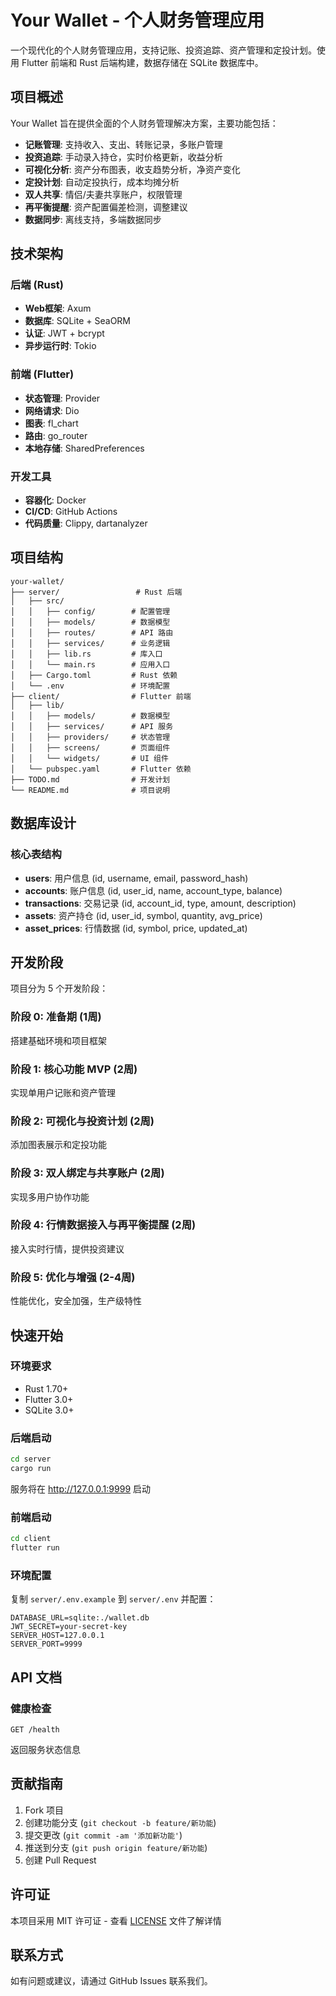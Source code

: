 # Your Wallet - 个人财务管理应用

一个现代化的个人财务管理应用，支持记账、投资追踪、资产管理和定投计划。使用 Flutter 前端和 Rust 后端构建，数据存储在 SQLite 数据库中。

## 项目概述

Your Wallet 旨在提供全面的个人财务管理解决方案，主要功能包括：

- **记账管理**: 支持收入、支出、转账记录，多账户管理
- **投资追踪**: 手动录入持仓，实时价格更新，收益分析
- **可视化分析**: 资产分布图表，收支趋势分析，净资产变化
- **定投计划**: 自动定投执行，成本均摊分析
- **双人共享**: 情侣/夫妻共享账户，权限管理
- **再平衡提醒**: 资产配置偏差检测，调整建议
- **数据同步**: 离线支持，多端数据同步

## 技术架构

### 后端 (Rust)
- **Web框架**: Axum
- **数据库**: SQLite + SeaORM
- **认证**: JWT + bcrypt
- **异步运行时**: Tokio

### 前端 (Flutter)
- **状态管理**: Provider
- **网络请求**: Dio
- **图表**: fl_chart
- **路由**: go_router
- **本地存储**: SharedPreferences

### 开发工具
- **容器化**: Docker
- **CI/CD**: GitHub Actions
- **代码质量**: Clippy, dartanalyzer

## 项目结构

```
your-wallet/
├── server/                 # Rust 后端
│   ├── src/
│   │   ├── config/        # 配置管理
│   │   ├── models/        # 数据模型
│   │   ├── routes/        # API 路由
│   │   ├── services/      # 业务逻辑
│   │   ├── lib.rs         # 库入口
│   │   └── main.rs        # 应用入口
│   ├── Cargo.toml         # Rust 依赖
│   └── .env               # 环境配置
├── client/                # Flutter 前端
│   ├── lib/
│   │   ├── models/        # 数据模型
│   │   ├── services/      # API 服务
│   │   ├── providers/     # 状态管理
│   │   ├── screens/       # 页面组件
│   │   └── widgets/       # UI 组件
│   └── pubspec.yaml       # Flutter 依赖
├── TODO.md                # 开发计划
└── README.md              # 项目说明
```

## 数据库设计

### 核心表结构

- **users**: 用户信息 (id, username, email, password_hash)
- **accounts**: 账户信息 (id, user_id, name, account_type, balance)
- **transactions**: 交易记录 (id, account_id, type, amount, description)
- **assets**: 资产持仓 (id, user_id, symbol, quantity, avg_price)
- **asset_prices**: 行情数据 (id, symbol, price, updated_at)

## 开发阶段

项目分为 5 个开发阶段：

### 阶段 0: 准备期 (1周)
搭建基础环境和项目框架

### 阶段 1: 核心功能 MVP (2周)
实现单用户记账和资产管理

### 阶段 2: 可视化与投资计划 (2周)
添加图表展示和定投功能

### 阶段 3: 双人绑定与共享账户 (2周)
实现多用户协作功能

### 阶段 4: 行情数据接入与再平衡提醒 (2周)
接入实时行情，提供投资建议

### 阶段 5: 优化与增强 (2-4周)
性能优化，安全加强，生产级特性

## 快速开始

### 环境要求

- Rust 1.70+
- Flutter 3.0+
- SQLite 3.0+

### 后端启动

```bash
cd server
cargo run
```

服务将在 http://127.0.0.1:9999 启动

### 前端启动

```bash
cd client
flutter run
```

### 环境配置

复制 `server/.env.example` 到 `server/.env` 并配置：

```env
DATABASE_URL=sqlite:./wallet.db
JWT_SECRET=your-secret-key
SERVER_HOST=127.0.0.1
SERVER_PORT=9999
```

## API 文档

### 健康检查
```
GET /health
```

返回服务状态信息

## 贡献指南

1. Fork 项目
2. 创建功能分支 (`git checkout -b feature/新功能`)
3. 提交更改 (`git commit -am '添加新功能'`)
4. 推送到分支 (`git push origin feature/新功能`)
5. 创建 Pull Request

## 许可证

本项目采用 MIT 许可证 - 查看 [LICENSE](LICENSE) 文件了解详情

## 联系方式

如有问题或建议，请通过 GitHub Issues 联系我们。